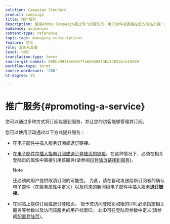 ```yaml
---
solution: Campaign Standard
product: campaign
title: 推广服务
description: 使用Adobe Campaign通过专门的登陆页、电子邮件或直接在您的网站上推广服务并吸引客户。
audience: audiences
content-type: reference
topic-tags: managing-subscriptions
feature: 受众
role: 业务从业者
level: 中间
translation-type: tm+mt
source-git-commit: 088b49931ee5047fa6b949813ba17654b1e10d60
workflow-type: tm+mt
source-wordcount: '200'
ht-degree: 3%

---
```



# 推广服务{#promoting-a-service}

您可以通过多种方式将订阅优惠到服务，并让您的访客能够管理其订阅。

您可以使用活动通过以下方式提升服务：

* [在电子邮件中插入服务订阅或退订链接](../../designing/using/links.md#inserting-a-link)。

* [在电子邮件中插入指向订阅或退订登陆页的链接](../../designing/using/links.md)。在这种情况下，必须在相关登陆页的属性中直接引用该服务(请参阅[将登陆页链接到服务](../../channels/using/configuring-landing-page.md#linking-a-landing-page-to-a-service))。

   >[!NOTE]
   >
   >还必须向用户提供取消订阅的可能性。 为此，请在自动发送给新订阅者的确认电子邮件（在服务属性中定义）以及将来的新闻稿电子邮件中插入服务<b>退订链接</b>。

* 在网站上提供订阅或退订登陆页。 授予您访问登陆页权限的URL必须指定相关服务等参数以及访问该服务的用户档案ID。 此ID可在登陆页参数中定义(请参阅[配置登陆页](../../channels/using/configuring-landing-page.md))。
